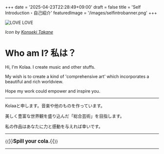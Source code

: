 +++
date = '2025-04-23T22:28:49+09:00'
draft = false
title = 'Self Introduction・自己紹介'
featuredImage = '/images/selfintrobanner.png'
+++

![LOVE LOVE](/images/meishi.png)

*Icon by [Konseki Takane](https://x.com/konseki_takane)*

# Who am I? 私は？
Hi, I'm Kolaa. I create music and other stuffs.

My wish is to create a kind of 'comprehensive art' which incorporates a beautiful and rich worldview.

Hope my work could empower and inspire you.

---
Kolaaと申します。音楽や他のものを作っています。

美しく豊富な世界観を盛り込んだ「総合芸術」を目指します。

私の作品はあなたに力と感動を与えれば幸いです。

---

{{<big>}}**Spill your cola.**{{</big>}}

---